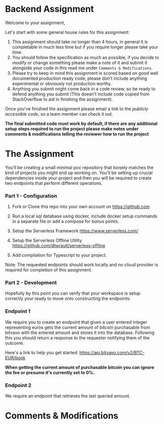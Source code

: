 # Backend Assignment

Welcome to your assignment,

Let's start with some general house rules for this assignment:

1) This assignment should take no longer than 4 hours, in general it is completable in much less time but if you require longer please take your time.
2) You should follow the specification as much as possible, if you decide to modify or change something please make a note of it and submit it alongside your code in this read me under `Comments & Modifications`.
3) Please try to keep in mind this assignment is scored based on good well documented production ready code, please don't include anything experimental or obviously not production worthy.
4) Anything you submit might come back in a code review, so be ready to defend anything you submit (This doesn't include code copied from StackOverflow to aid in finishing the assignment).

Once you've finished the assignment please email a link to the *publicly accessible code*, so a team member can check it out.

**The final submitted code must work by default, if there are any additional setup steps required to run the project please make notes under comments & modifications telling the reviewer how to run the project**

# The Assignment

You'll be creating a small minimal poc repository that loosely matches the kind of projects you might end up working on. You'll be setting up crucial dependencies inside your project and then you will be required to create two endpoints that perform different operations.

### Part 1 - Configuration

1. Fork or Clone this repo into your own account on https://github.com

2. Run a local sql database using docker, include docker setup commands in a separate file or add a compose for bonus points.

3. Setup the Serverless Framework https://www.serverless.com/

4. Setup the Serverless Offline Utility https://github.com/dherault/serverless-offline

5. Add compilation for Typescript to your project.

Note: The requested endpoints should work locally and no cloud provider is required for completion of this assignment.

### Part 2 - Development

Hopefully by this point you can verify that your workspace is setup correctly your ready to move onto constructing the endpoints:

### Endpoint 1

We require you to create an endpoint that given a user entered integer representing euros gets the current amount of bitcoin purchasable from bitvavo with the entered amount and stores it into the database. Following this you should return a response to the requester notifying them of the outcome.

Here's a link to help you get started: https://api.bitvavo.com/v2/BTC-EUR/book

**When getting the current amount of purchasable bitcoin you can ignore the fee or presume it's currently set to 0%.**

### Endpoint 2

We require an endpoint that retrieves the last queried amount.

# Comments & Modifications 